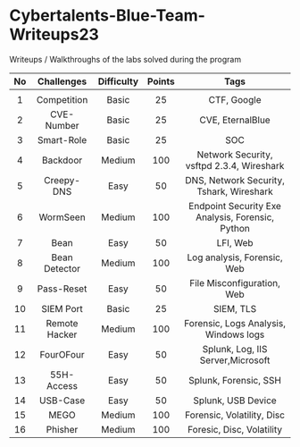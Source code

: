 # Cybertalents-Blue-Team-Writeups23
Writeups / Walkthroughs of the labs solved during the program 

|No |   Challenges  | Difficulty | Points |                        Tags                       |  
|:-:|:-------------:|:----------:|:------:|:-------------------------------------------------:|
|		|               |            |        |                                                   |
|	1	|Competition    |   Basic    |   25   |        CTF, Google                       |
|	2	|CVE-Number			|   Basic    |   25   |        CVE, EternalBlue                  |
|	3	|Smart-Role			|   Basic    |   25   |        SOC                          |
|	4	|Backdoor				|   Medium   |   100  |        Network Security, vsftpd 2.3.4, Wireshark                   | 
|	5	|Creepy-DNS    	|   Easy   	 |   50   |        DNS, Network Security, Tshark, Wireshark     |    
|	6	|WormSeen				|   Medium   |   100  |        Endpoint Security Exe Analysis, Forensic, Python             |	
|	7	|Bean    				|   Easy     |   50   |        LFI, Web                                   |
|	8	|Bean Detector	|   Medium   |   100  |        Log analysis, Forensic, Web                | 
|	9 |Pass-Reset  		|   Easy   	 |   50   |        File Misconfiguration, Web                 |
|	10|SIEM Port			|   Basic    |   25   |        SIEM, TLS                                  |
|	11|Remote Hacker	|   Medium   |   100  |        Forensic, Logs Analysis, Windows logs      |
| 12|FourOFour    	|   Easy   	 |   50   |        Splunk,  Log, IIS Server,Microsoft         |
|	13|55H-Access    	|   Easy     |   50   |        Splunk, Forensic, SSH                      |
|	14|USB-Case				|   Easy     |   50   |        Splunk, USB Device                         | 
|	15|MEGO     			|   Medium   |   100  |        Forensic, Volatility, Disc                 |
|	16|Phisher    		|   Medium   |   100  |        Foresic, Disc, Volatility                  |
